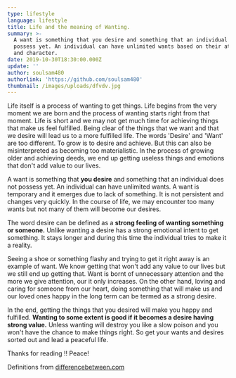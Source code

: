 ```yaml
---
type: lifestyle
language: lifestyle
title: Life and the meaning of Wanting.
summary: >-
  A want is something that you desire and something that an individual does not
  possess yet. An individual can have unlimited wants based on their attitude
  and character.
date: 2019-10-30T18:30:00.000Z
update: ''
author: soulsam480
authorlink: 'https://github.com/soulsam480'
thumbnail: /images/uploads/dfvdv.jpg
---
```

Life itself is a process of wanting to get things. Life begins from the very moment we are born and the process of wanting starts right from that moment. Life is short and we may not get much time for achieving things that make us feel fulfilled. Being clear of the things that we want and that we desire will lead us to a more fulfilled life. The words 'Desire' and 'Want' are too different. To grow is to desire and achieve. But this can also be misinterpreted as becoming too materialistic. In the process of growing older and achieving deeds, we end up getting useless things and emotions that don't add value to our lives.

A want is something that **you desire** and something that an individual does not possess yet. An individual can have unlimited wants. A want is temporary and it emerges due to lack of something. It is not persistent and changes very quickly. In the course of life, we may encounter too many wants but not many of them will become our desires.

The word desire can be defined as a **strong feeling of wanting something or someone.** Unlike wanting a desire has a strong emotional intent to get something. It stays longer and during this time the individual tries to make it a reality.

Seeing a shoe or something flashy and trying to get it right away is an example of want. We know getting that won't add any value to our lives but we still end up getting that. Want is bornt of unnecessary attention and the more we give attention, our it only increases. On the other hand, loving and caring for someone from our heart, doing something that will make us and our loved ones happy in the long term can be termed as a strong desire.

In the end, getting the things that you desired will make you happy and fulfilled. **Wanting to some extent is good if it becomes a desire having strong value.** Unless wanting will destroy you like a slow poison and you won't have the chance to make things right. So get your wants and desires sorted out and lead a peaceful life.

Thanks for reading !! Peace!

Definitions from [differencebetween.com
](https://www.differencebetween.com/difference-between-want-and-vs-desire/)
